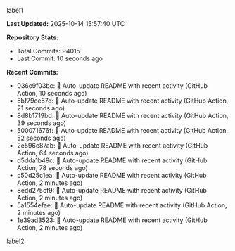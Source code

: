 
label1 
<!-- ACTIVITY_START -->
**Last Updated:** 2025-10-14 15:57:40 UTC

**Repository Stats:**
- Total Commits: 94015
- Last Commit: 10 seconds ago

**Recent Commits:**
- 036c9f03bc: 🤖 Auto-update README with recent activity (GitHub Action, 10 seconds ago)
- 5bf79ce57d: 🤖 Auto-update README with recent activity (GitHub Action, 21 seconds ago)
- 8d8b1719bd: 🤖 Auto-update README with recent activity (GitHub Action, 39 seconds ago)
- 500071676f: 🤖 Auto-update README with recent activity (GitHub Action, 52 seconds ago)
- 2e596c87ab: 🤖 Auto-update README with recent activity (GitHub Action, 64 seconds ago)
- d5dda1b49c: 🤖 Auto-update README with recent activity (GitHub Action, 78 seconds ago)
- c50d25c1ea: 🤖 Auto-update README with recent activity (GitHub Action, 2 minutes ago)
- 8edd275cf9: 🤖 Auto-update README with recent activity (GitHub Action, 2 minutes ago)
- 5a1554efae: 🤖 Auto-update README with recent activity (GitHub Action, 2 minutes ago)
- 1e39ad3523: 🤖 Auto-update README with recent activity (GitHub Action, 2 minutes ago)
<!-- ACTIVITY_END -->

label2
